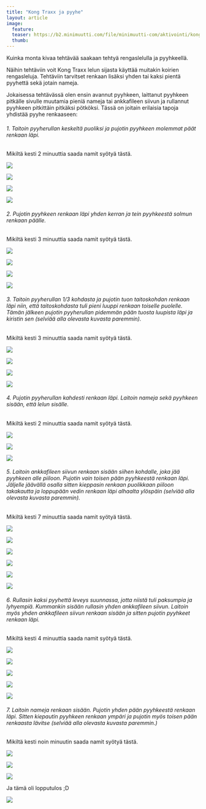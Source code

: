 ```yaml
---
title: "Kong Traxx ja pyyhe"
layout: article
image:
  feature:
  teaser: https://b2.minimuutti.com/file/minimuutti-com/aktivointi/kong-traxx-ja-pyyhe/DSC57081-245px.jpg
  thumb:
---
```


Kuinka monta kivaa tehtävää saakaan tehtyä rengaslelulla ja pyyhkeellä.

Näihin tehtäviin voit Kong Traxx lelun sijasta käyttää muitakin koirien rengasleluja. Tehtäviin tarvitset renkaan lisäksi yhden tai kaksi pientä pyyhettä sekä jotain nameja. 

Jokaisessa tehtävässä olen ensin avannut pyyhkeen, laittanut pyyhkeen pitkälle sivulle muutamia pieniä nameja tai ankkafileen siivun ja rullannut pyyhkeen pitkittäin pitkäksi pötköksi. Tässä on joitain erilaisia tapoja yhdistää pyyhe renkaaseen:

###### 1. Taitoin pyyherullan keskeltä puoliksi ja pujotin pyyhkeen molemmat päät renkaan läpi.
Mikiltä kesti 2 minuuttia saada namit syötyä tästä.

![](https://b2.minimuutti.com/file/minimuutti-com/aktivointi/kong-traxx-ja-pyyhe/DSC57006-800px.jpg)

![](https://b2.minimuutti.com/file/minimuutti-com/aktivointi/kong-traxx-ja-pyyhe/DSC57009-800px.jpg)

![](https://b2.minimuutti.com/file/minimuutti-com/aktivointi/kong-traxx-ja-pyyhe/DSC57014-800px.jpg)

![](https://b2.minimuutti.com/file/minimuutti-com/aktivointi/kong-traxx-ja-pyyhe/DSC57043-800px.jpg)

###### 2. Pujotin pyyhkeen renkaan läpi yhden kerran ja tein pyyhkeestä solmun renkaan päälle.
Mikiltä kesti 3 minuuttia saada namit syötyä tästä.

![](https://b2.minimuutti.com/file/minimuutti-com/aktivointi/kong-traxx-ja-pyyhe/DSC57672-800px.jpg)

![](https://b2.minimuutti.com/file/minimuutti-com/aktivointi/kong-traxx-ja-pyyhe/DSC56921-800px.jpg)

![](https://b2.minimuutti.com/file/minimuutti-com/aktivointi/kong-traxx-ja-pyyhe/DSC56997-800px.jpg)

![](https://b2.minimuutti.com/file/minimuutti-com/aktivointi/kong-traxx-ja-pyyhe/DSC56936-800px.jpg)

###### 3. Taitoin pyyherullan 1/3 kohdasta ja pujotin tuon taitoskohdan renkaan läpi niin, että taitoskohdasta tuli pieni luuppi renkaan toiselle puolelle. Tämän jälkeen pujotin pyyherullan pidemmän pään tuosta luupista läpi ja kiristin sen (selviää alla olevasta kuvasta paremmin).
Mikiltä kesti 3 minuuttia saada namit syötyä tästä.

![](https://b2.minimuutti.com/file/minimuutti-com/aktivointi/kong-traxx-ja-pyyhe/Kollaasi_1-800px.jpg)

![](https://b2.minimuutti.com/file/minimuutti-com/aktivointi/kong-traxx-ja-pyyhe/DSC57081-800px.jpg)

![](https://b2.minimuutti.com/file/minimuutti-com/aktivointi/kong-traxx-ja-pyyhe/DSC57112-800px.jpg)

![](https://b2.minimuutti.com/file/minimuutti-com/aktivointi/kong-traxx-ja-pyyhe/DSC57117-800px.jpg)

###### 4. Pujotin pyyherullan kahdesti renkaan läpi. Laitoin nameja sekä pyyhkeen sisään, että lelun sisälle.
Mikiltä kesti 2 minuuttia saada namit syötyä tästä.

![](https://b2.minimuutti.com/file/minimuutti-com/aktivointi/kong-traxx-ja-pyyhe/DSC57135-800px.jpg)

![](https://b2.minimuutti.com/file/minimuutti-com/aktivointi/kong-traxx-ja-pyyhe/DSC57160-800px.jpg)

![](https://b2.minimuutti.com/file/minimuutti-com/aktivointi/kong-traxx-ja-pyyhe/DSC57167-800px.jpg)

###### 5. Laitoin ankkafileen siivun renkaan sisään siihen kohdalle, joka jää pyyhkeen alle piiloon. Pujotin vain toisen pään pyyhkeestä renkaan läpi. Jäljelle jäävällä osalla sitten kieppasin renkaan puolikkaan piiloon takakautta ja loppupään vedin renkaan läpi alhaalta ylöspäin (selviää alla olevasta kuvasta paremmin).
Mikiltä kesti 7 minuuttia saada namit syötyä tästä.

![](https://b2.minimuutti.com/file/minimuutti-com/aktivointi/kong-traxx-ja-pyyhe/Kollaasi_4-800px.jpg)

![](https://b2.minimuutti.com/file/minimuutti-com/aktivointi/kong-traxx-ja-pyyhe/DSC57418-800px.jpg)

![](https://b2.minimuutti.com/file/minimuutti-com/aktivointi/kong-traxx-ja-pyyhe/DSC57479-800px.jpg)

![](https://b2.minimuutti.com/file/minimuutti-com/aktivointi/kong-traxx-ja-pyyhe/DSC57437-800px.jpg)

![](https://b2.minimuutti.com/file/minimuutti-com/aktivointi/kong-traxx-ja-pyyhe/DSC57512-800px.jpg)

![](https://b2.minimuutti.com/file/minimuutti-com/aktivointi/kong-traxx-ja-pyyhe/DSC57527-800px.jpg)

###### 6. Rullasin kaksi pyyhettä leveys suunnassa, jotta niistä tuli paksumpia ja lyhyempiä. Kummankin sisään rullasin yhden ankkafileen siivun. Laitoin myös yhden ankkafileen siivun renkaan sisään ja sitten pujotin pyyhkeet renkaan läpi.
Mikiltä kesti 4 minuuttia saada namit syötyä tästä.

![](https://b2.minimuutti.com/file/minimuutti-com/aktivointi/kong-traxx-ja-pyyhe/Kollaasi_3-800px.jpg)

![](https://b2.minimuutti.com/file/minimuutti-com/aktivointi/kong-traxx-ja-pyyhe/DSC57182-800px.jpg)

![](https://b2.minimuutti.com/file/minimuutti-com/aktivointi/kong-traxx-ja-pyyhe/DSC57250-800px.jpg)

![](https://b2.minimuutti.com/file/minimuutti-com/aktivointi/kong-traxx-ja-pyyhe/DSC57329-800px.jpg)

![](https://b2.minimuutti.com/file/minimuutti-com/aktivointi/kong-traxx-ja-pyyhe/DSC57380-800px.jpg)

###### 7. Laitoin nameja renkaan sisään. Pujotin yhden pään pyyhkeestä renkaan läpi. Sitten kiepautin pyyhkeen renkaan ympäri ja pujotin myös toisen pään renkaasta lävitse (selviää alla olevasta kuvasta paremmin.)
Mikiltä kesti noin minuutin saada namit syötyä tästä.

![](https://b2.minimuutti.com/file/minimuutti-com/aktivointi/kong-traxx-ja-pyyhe/Kollaasi_2-800px.jpg)

![](https://b2.minimuutti.com/file/minimuutti-com/aktivointi/kong-traxx-ja-pyyhe/DSC57681-800px.jpg)

![](https://b2.minimuutti.com/file/minimuutti-com/aktivointi/kong-traxx-ja-pyyhe/DSC57691-800px.jpg)

Ja tämä oli lopputulos ;D

![](https://b2.minimuutti.com/file/minimuutti-com/aktivointi/kong-traxx-ja-pyyhe/DSC57563-800px.jpg)
